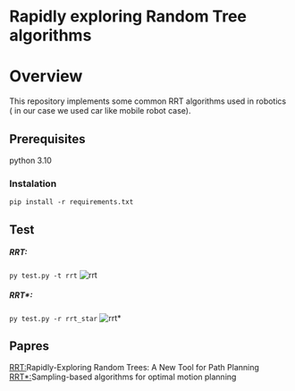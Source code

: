 # Rapidly exploring Random Tree algorithms

# Overview 

This repository implements some common RRT algorithms used in robotics ( in our case we used car like mobile robot case).

## Prerequisites 
  python 3.10

### Instalation
`pip install -r requirements.txt`

## Test
##### RRT:   
`py test.py -t rrt`
![rrt](https://github.com/cynanis/Rapidly-exploring-Random-Tree/blob/main/pictures/rrt.PNG) 
##### RRT*:   
`py test.py -r rrt_star`
![rrt*](https://github.com/cynanis/Rapidly-exploring-Random-Tree/blob/main/pictures/rrt_star.PNG)


## Papres
[RRT:](http://msl.cs.uiuc.edu/~lavalle/papers/Lav98c.pdf)Rapidly-Exploring Random Trees: A New Tool for Path Planning
[RRT*:](https://arxiv.org/abs/1105.1186)Sampling-based algorithms for optimal motion planning
